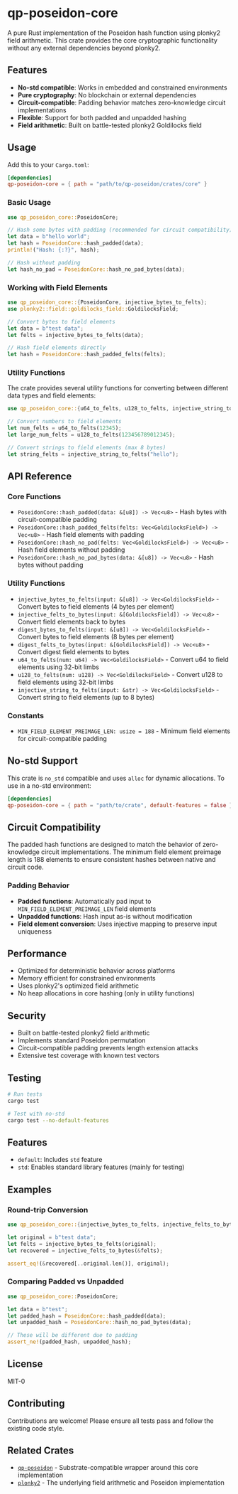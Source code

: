 # qp-poseidon-core

A pure Rust implementation of the Poseidon hash function using plonky2 field arithmetic. This crate provides the core cryptographic functionality without any external dependencies beyond plonky2.

## Features

- **No-std compatible**: Works in embedded and constrained environments
- **Pure cryptography**: No blockchain or external dependencies
- **Circuit-compatible**: Padding behavior matches zero-knowledge circuit implementations
- **Flexible**: Support for both padded and unpadded hashing
- **Field arithmetic**: Built on battle-tested plonky2 Goldilocks field

## Usage

Add this to your `Cargo.toml`:

```toml
[dependencies]
qp-poseidon-core = { path = "path/to/qp-poseidon/crates/core" }
```

### Basic Usage

```rust
use qp_poseidon_core::PoseidonCore;

// Hash some bytes with padding (recommended for circuit compatibility)
let data = b"hello world";
let hash = PoseidonCore::hash_padded(data);
println!("Hash: {:?}", hash);

// Hash without padding
let hash_no_pad = PoseidonCore::hash_no_pad_bytes(data);
```

### Working with Field Elements

```rust
use qp_poseidon_core::{PoseidonCore, injective_bytes_to_felts};
use plonky2::field::goldilocks_field::GoldilocksField;

// Convert bytes to field elements
let data = b"test data";
let felts = injective_bytes_to_felts(data);

// Hash field elements directly
let hash = PoseidonCore::hash_padded_felts(felts);
```

### Utility Functions

The crate provides several utility functions for converting between different data types and field elements:

```rust
use qp_poseidon_core::{u64_to_felts, u128_to_felts, injective_string_to_felts};

// Convert numbers to field elements
let num_felts = u64_to_felts(12345);
let large_num_felts = u128_to_felts(123456789012345);

// Convert strings to field elements (max 8 bytes)
let string_felts = injective_string_to_felts("hello");
```

## API Reference

### Core Functions

- `PoseidonCore::hash_padded(data: &[u8]) -> Vec<u8>` - Hash bytes with circuit-compatible padding
- `PoseidonCore::hash_padded_felts(felts: Vec<GoldilocksField>) -> Vec<u8>` - Hash field elements with padding
- `PoseidonCore::hash_no_pad(felts: Vec<GoldilocksField>) -> Vec<u8>` - Hash field elements without padding
- `PoseidonCore::hash_no_pad_bytes(data: &[u8]) -> Vec<u8>` - Hash bytes without padding

### Utility Functions

- `injective_bytes_to_felts(input: &[u8]) -> Vec<GoldilocksField>` - Convert bytes to field elements (4 bytes per element)
- `injective_felts_to_bytes(input: &[GoldilocksField]) -> Vec<u8>` - Convert field elements back to bytes
- `digest_bytes_to_felts(input: &[u8]) -> Vec<GoldilocksField>` - Convert bytes to field elements (8 bytes per element)
- `digest_felts_to_bytes(input: &[GoldilocksField]) -> Vec<u8>` - Convert digest field elements to bytes
- `u64_to_felts(num: u64) -> Vec<GoldilocksField>` - Convert u64 to field elements using 32-bit limbs
- `u128_to_felts(num: u128) -> Vec<GoldilocksField>` - Convert u128 to field elements using 32-bit limbs
- `injective_string_to_felts(input: &str) -> Vec<GoldilocksField>` - Convert string to field elements (up to 8 bytes)

### Constants

- `MIN_FIELD_ELEMENT_PREIMAGE_LEN: usize = 188` - Minimum field elements for circuit-compatible padding

## No-std Support

This crate is `no_std` compatible and uses `alloc` for dynamic allocations. To use in a no-std environment:

```toml
[dependencies]
qp-poseidon-core = { path = "path/to/crate", default-features = false }
```

## Circuit Compatibility

The padded hash functions are designed to match the behavior of zero-knowledge circuit implementations. The minimum field element preimage length is 188 elements to ensure consistent hashes between native and circuit code.

### Padding Behavior

- **Padded functions**: Automatically pad input to `MIN_FIELD_ELEMENT_PREIMAGE_LEN` field elements
- **Unpadded functions**: Hash input as-is without modification
- **Field element conversion**: Uses injective mapping to preserve input uniqueness

## Performance

- Optimized for deterministic behavior across platforms
- Memory efficient for constrained environments  
- Uses plonky2's optimized field arithmetic
- No heap allocations in core hashing (only in utility functions)

## Security

- Built on battle-tested plonky2 field arithmetic
- Implements standard Poseidon permutation
- Circuit-compatible padding prevents length extension attacks
- Extensive test coverage with known test vectors

## Testing

```bash
# Run tests
cargo test

# Test with no-std
cargo test --no-default-features
```

## Features

- `default`: Includes `std` feature
- `std`: Enables standard library features (mainly for testing)

## Examples

### Round-trip Conversion

```rust
use qp_poseidon_core::{injective_bytes_to_felts, injective_felts_to_bytes};

let original = b"test data";
let felts = injective_bytes_to_felts(original);
let recovered = injective_felts_to_bytes(&felts);

assert_eq!(&recovered[..original.len()], original);
```

### Comparing Padded vs Unpadded

```rust
use qp_poseidon_core::PoseidonCore;

let data = b"test";
let padded_hash = PoseidonCore::hash_padded(data);
let unpadded_hash = PoseidonCore::hash_no_pad_bytes(data);

// These will be different due to padding
assert_ne!(padded_hash, unpadded_hash);
```

## License

MIT-0

## Contributing

Contributions are welcome! Please ensure all tests pass and follow the existing code style.

## Related Crates

- [`qp-poseidon`](../substrate) - Substrate-compatible wrapper around this core implementation
- [`plonky2`](https://github.com/0xPolygonZero/plonky2) - The underlying field arithmetic and Poseidon implementation